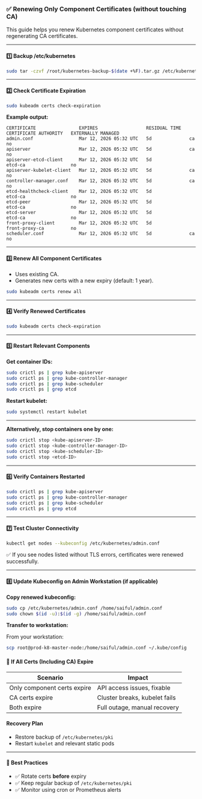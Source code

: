 ### ✅ Renewing Only Component Certificates (without touching CA)

This guide helps you renew Kubernetes component certificates without regenerating CA certificates.

---

#### 1️⃣ Backup /etc/kubernetes

```bash
sudo tar -czvf /root/kubernetes-backup-$(date +%F).tar.gz /etc/kubernetes
```

---

#### 2️⃣ Check Certificate Expiration

```bash
sudo kubeadm certs check-expiration
```

**Example output:**

```
CERTIFICATE                EXPIRES                  RESIDUAL TIME   CERTIFICATE AUTHORITY   EXTERNALLY MANAGED
admin.conf                 Mar 12, 2026 05:32 UTC   5d              ca                      no
apiserver                  Mar 12, 2026 05:32 UTC   5d              ca                      no
apiserver-etcd-client      Mar 12, 2026 05:32 UTC   5d              etcd-ca                 no
apiserver-kubelet-client   Mar 12, 2026 05:32 UTC   5d              ca                      no
controller-manager.conf    Mar 12, 2026 05:32 UTC   5d              ca                      no
etcd-healthcheck-client    Mar 12, 2026 05:32 UTC   5d              etcd-ca                 no
etcd-peer                  Mar 12, 2026 05:32 UTC   5d              etcd-ca                 no
etcd-server                Mar 12, 2026 05:32 UTC   5d              etcd-ca                 no
front-proxy-client         Mar 12, 2026 05:32 UTC   5d              front-proxy-ca          no
scheduler.conf             Mar 12, 2026 05:32 UTC   5d              ca                      no
```

---

#### 3️⃣ Renew All Component Certificates

- Uses existing CA.
- Generates new certs with a new expiry (default: 1 year).

```bash
sudo kubeadm certs renew all
```

---

#### 4️⃣ Verify Renewed Certificates

```bash
sudo kubeadm certs check-expiration
```

---

#### 5️⃣ Restart Relevant Components

**Get container IDs:**

```bash
sudo crictl ps | grep kube-apiserver
sudo crictl ps | grep kube-controller-manager
sudo crictl ps | grep kube-scheduler
sudo crictl ps | grep etcd
```

**Restart kubelet:**

```bash
sudo systemctl restart kubelet
```

---

**Alternatively, stop containers one by one:**

```bash
sudo crictl stop <kube-apiserver-ID>
sudo crictl stop <kube-controller-manager-ID>
sudo crictl stop <kube-scheduler-ID>
sudo crictl stop <etcd-ID>
```

---

#### 6️⃣ Verify Containers Restarted

```bash
sudo crictl ps | grep kube-apiserver
sudo crictl ps | grep kube-controller-manager
sudo crictl ps | grep kube-scheduler
sudo crictl ps | grep etcd
```

---

#### 7️⃣ Test Cluster Connectivity

```bash
kubectl get nodes --kubeconfig /etc/kubernetes/admin.conf
```

✅ If you see nodes listed without TLS errors, certificates were renewed successfully.

---

#### 8️⃣ Update Kubeconfig on Admin Workstation (if applicable)

**Copy renewed kubeconfig:**

```bash
sudo cp /etc/kubernetes/admin.conf /home/saiful/admin.conf
sudo chown $(id -u):$(id -g) /home/saiful/admin.conf
```

**Transfer to workstation:**

From your workstation:

```bash
scp root@prod-k8-master-node:/home/saiful/admin.conf ~/.kube/config
```

#### 🔁 If All Certs (Including CA) Expire

| Scenario                    | Impact                        |
| --------------------------- | ----------------------------- |
| Only component certs expire | API access issues, fixable    |
| CA certs expire             | Cluster breaks, kubelet fails |
| Both expire                 | Full outage, manual recovery  |

#### Recovery Plan

- Restore backup of `/etc/kubernetes/pki`
- Restart `kubelet` and relevant static pods

---

#### 🧠 Best Practices

- ✅ Rotate certs **before** expiry
- ✅ Keep regular backup of `/etc/kubernetes/pki`
- ✅ Monitor using cron or Prometheus alerts


